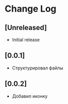 # Change Log

## [Unreleased]

- Initial release

## [0.0.1]

- Структурировал файлы

## [0.0.2]

- Добавил иконку
